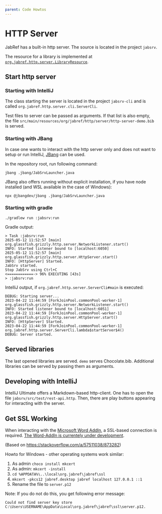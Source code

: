 ```yaml
---
parent: Code Howtos
---
```

# HTTP Server

JabRef has a built-in http server.
The source is located in the project `jabsrv`.

The resource for a library is implemented at [`org.jabref.http.server.LibraryResource`](https://github.com/JabRef/jabref/blob/main/jabsrv/src/main/java/org/jabref/http/server/LibraryResource.java).

## Start http server

### Starting with IntelliJ

The class starting the server is located in the project `jabsrv-cli` and is called `org.jabref.http.server.cli.ServerCli`.

Test files to server can be passed as arguments.
If that list is also empty, the file `src/main/resources/org/jabref/http/server/http-server-demo.bib` is served.

### Starting with JBang

In case one wants to interact with the http server only and does not want to setup or run IntelliJ, [JBang](https://www.jbang.dev/download/) can be used.

In the repository root, run following command:

```shell
jbang .jbang/JabSrvLauncher.java
```

JBang also offers running without explicit installation, if you have node installed (and WSL available in the case of Windows):

```shell
npx @jbangdev/jbang .jbang/JabSrvLauncher.java
```

### Starting with gradle

```shell
./gradlew run :jabsrv:run
```

Gradle output:

```shell
> Task :jabsrv:run
2025-05-12 11:52:57 [main] org.glassfish.grizzly.http.server.NetworkListener.start()
INFO: Started listener bound to [localhost:6050]
2025-05-12 11:52:57 [main] org.glassfish.grizzly.http.server.HttpServer.start()
INFO: [HttpServer] Started.
JabSrv started.
Stop JabSrv using Ctrl+C
<============-> 96% EXECUTING [43s]
> :jabsrv:run
```

IntelliJ output, if `org.jabref.http.server.ServerCli#main` is executed:

```shell
DEBUG: Starting server...
2023-04-22 11:44:59 [ForkJoinPool.commonPool-worker-1] org.glassfish.grizzly.http.server.NetworkListener.start()
INFO: Started listener bound to [localhost:6051]
2023-04-22 11:44:59 [ForkJoinPool.commonPool-worker-1] org.glassfish.grizzly.http.server.HttpServer.start()
INFO: [HttpServer] Started.
2023-04-22 11:44:59 [ForkJoinPool.commonPool-worker-1] org.jabref.http.server.ServerCli.lambda$startServer$4()
DEBUG: Server started.
```

## Served libraries

The last opened libraries are served.
`demo` serves Chocolate.bib.
Additional libraries can be served by passing them as arguments.

## Developing with IntelliJ

IntelliJ Ultimate offers a Markdown-based http-client. One has to open the file `jabsrv/src/test/rest-api.http`.
Then, there are play buttons appearing for interacting with the server.

## Get SSL Working

When interacting with the [Microsoft Word AddIn](https://github.com/JabRef/JabRef-Word-Addin), a SSL-based connection is required.
[The Word-AddIn is currentely under development](https://github.com/JabRef/JabRef-Word-Addin/pull/568).

(Based on <https://stackoverflow.com/a/57511038/873282>)

Howto for Windows - other operating systems work similar:

1. As admin `choco install mkcert`
2. As admin: `mkcert -install`
3. `cd %APPDATA%\..\local\org.jabref\jabref\ssl`
4. `mkcert -pkcs12 jabref.desktop jabref localhost 127.0.0.1 ::1`
5. Rename the file to `server.p12`

Note: If you do not do this, you get following error message:

```text
Could not find server key store C:\Users\USERNAME\AppData\Local\org.jabref\jabref\ssl\server.p12.
```
